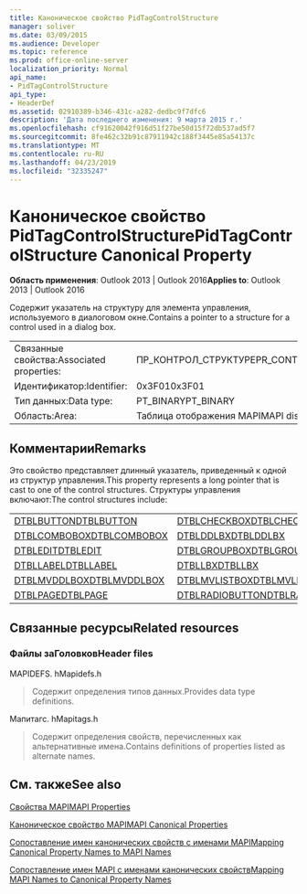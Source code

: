 ```yaml
---
title: Каноническое свойство PidTagControlStructure
manager: soliver
ms.date: 03/09/2015
ms.audience: Developer
ms.topic: reference
ms.prod: office-online-server
localization_priority: Normal
api_name:
- PidTagControlStructure
api_type:
- HeaderDef
ms.assetid: 02910389-b346-431c-a282-dedbc9f7dfc6
description: 'Дата последнего изменения: 9 марта 2015 г.'
ms.openlocfilehash: cf91620042f916d51f27be50d15f72db537ad5f7
ms.sourcegitcommit: 8fe462c32b91c87911942c188f3445e85a54137c
ms.translationtype: MT
ms.contentlocale: ru-RU
ms.lasthandoff: 04/23/2019
ms.locfileid: "32335247"
---
```

# <a name="pidtagcontrolstructure-canonical-property"></a><span data-ttu-id="f6ab9-103">Каноническое свойство PidTagControlStructure</span><span class="sxs-lookup"><span data-stu-id="f6ab9-103">PidTagControlStructure Canonical Property</span></span>

  
  
<span data-ttu-id="f6ab9-104">**Область применения**: Outlook 2013 | Outlook 2016</span><span class="sxs-lookup"><span data-stu-id="f6ab9-104">**Applies to**: Outlook 2013 | Outlook 2016</span></span> 
  
<span data-ttu-id="f6ab9-105">Содержит указатель на структуру для элемента управления, используемого в диалоговом окне.</span><span class="sxs-lookup"><span data-stu-id="f6ab9-105">Contains a pointer to a structure for a control used in a dialog box.</span></span> 
  
|||
|:-----|:-----|
|<span data-ttu-id="f6ab9-106">Связанные свойства:</span><span class="sxs-lookup"><span data-stu-id="f6ab9-106">Associated properties:</span></span>  <br/> |<span data-ttu-id="f6ab9-107">ПР_КОНТРОЛ_СТРУКТУРЕ</span><span class="sxs-lookup"><span data-stu-id="f6ab9-107">PR_CONTROL_STRUCTURE</span></span>  <br/> |
|<span data-ttu-id="f6ab9-108">Идентификатор:</span><span class="sxs-lookup"><span data-stu-id="f6ab9-108">Identifier:</span></span>  <br/> |<span data-ttu-id="f6ab9-109">0x3F01</span><span class="sxs-lookup"><span data-stu-id="f6ab9-109">0x3F01</span></span>  <br/> |
|<span data-ttu-id="f6ab9-110">Тип данных:</span><span class="sxs-lookup"><span data-stu-id="f6ab9-110">Data type:</span></span>  <br/> |<span data-ttu-id="f6ab9-111">PT_BINARY</span><span class="sxs-lookup"><span data-stu-id="f6ab9-111">PT_BINARY</span></span>  <br/> |
|<span data-ttu-id="f6ab9-112">Область:</span><span class="sxs-lookup"><span data-stu-id="f6ab9-112">Area:</span></span>  <br/> |<span data-ttu-id="f6ab9-113">Таблица отображения MAPI</span><span class="sxs-lookup"><span data-stu-id="f6ab9-113">MAPI display table</span></span>  <br/> |
   
## <a name="remarks"></a><span data-ttu-id="f6ab9-114">Комментарии</span><span class="sxs-lookup"><span data-stu-id="f6ab9-114">Remarks</span></span>

<span data-ttu-id="f6ab9-115">Это свойство представляет длинный указатель, приведенный к одной из структур управления.</span><span class="sxs-lookup"><span data-stu-id="f6ab9-115">This property represents a long pointer that is cast to one of the control structures.</span></span> <span data-ttu-id="f6ab9-116">Структуры управления включают:</span><span class="sxs-lookup"><span data-stu-id="f6ab9-116">The control structures include:</span></span>
  
|||
|:-----|:-----|
|[<span data-ttu-id="f6ab9-117">DTBLBUTTON</span><span class="sxs-lookup"><span data-stu-id="f6ab9-117">DTBLBUTTON</span></span>](dtblbutton.md) <br/> |[<span data-ttu-id="f6ab9-118">DTBLCHECKBOX</span><span class="sxs-lookup"><span data-stu-id="f6ab9-118">DTBLCHECKBOX</span></span>](dtblcheckbox.md) <br/> |
|[<span data-ttu-id="f6ab9-119">DTBLCOMBOBOX</span><span class="sxs-lookup"><span data-stu-id="f6ab9-119">DTBLCOMBOBOX</span></span>](dtblcombobox.md) <br/> |[<span data-ttu-id="f6ab9-120">DTBLDDLBX</span><span class="sxs-lookup"><span data-stu-id="f6ab9-120">DTBLDDLBX</span></span>](dtblddlbx.md) <br/> |
|[<span data-ttu-id="f6ab9-121">DTBLEDIT</span><span class="sxs-lookup"><span data-stu-id="f6ab9-121">DTBLEDIT</span></span>](dtbledit.md) <br/> |[<span data-ttu-id="f6ab9-122">DTBLGROUPBOX</span><span class="sxs-lookup"><span data-stu-id="f6ab9-122">DTBLGROUPBOX</span></span>](dtblgroupbox.md) <br/> |
|[<span data-ttu-id="f6ab9-123">DTBLLABEL</span><span class="sxs-lookup"><span data-stu-id="f6ab9-123">DTBLLABEL</span></span>](dtbllabel.md) <br/> |[<span data-ttu-id="f6ab9-124">DTBLLBX</span><span class="sxs-lookup"><span data-stu-id="f6ab9-124">DTBLLBX</span></span>](dtbllbx.md) <br/> |
|[<span data-ttu-id="f6ab9-125">DTBLMVDDLBOX</span><span class="sxs-lookup"><span data-stu-id="f6ab9-125">DTBLMVDDLBOX</span></span>](dtblmvddlbox.md) <br/> |[<span data-ttu-id="f6ab9-126">DTBLMVLISTBOX</span><span class="sxs-lookup"><span data-stu-id="f6ab9-126">DTBLMVLISTBOX</span></span>](dtblmvlistbox.md) <br/> |
|[<span data-ttu-id="f6ab9-127">DTBLPAGE</span><span class="sxs-lookup"><span data-stu-id="f6ab9-127">DTBLPAGE</span></span>](dtblpage.md) <br/> |[<span data-ttu-id="f6ab9-128">DTBLRADIOBUTTON</span><span class="sxs-lookup"><span data-stu-id="f6ab9-128">DTBLRADIOBUTTON</span></span>](dtblradiobutton.md) <br/> |
   
## <a name="related-resources"></a><span data-ttu-id="f6ab9-129">Связанные ресурсы</span><span class="sxs-lookup"><span data-stu-id="f6ab9-129">Related resources</span></span>

### <a name="header-files"></a><span data-ttu-id="f6ab9-130">Файлы заГоловков</span><span class="sxs-lookup"><span data-stu-id="f6ab9-130">Header files</span></span>

<span data-ttu-id="f6ab9-131">MAPIDEFS. h</span><span class="sxs-lookup"><span data-stu-id="f6ab9-131">Mapidefs.h</span></span>
  
> <span data-ttu-id="f6ab9-132">Содержит определения типов данных.</span><span class="sxs-lookup"><span data-stu-id="f6ab9-132">Provides data type definitions.</span></span>
    
<span data-ttu-id="f6ab9-133">Мапитагс. h</span><span class="sxs-lookup"><span data-stu-id="f6ab9-133">Mapitags.h</span></span>
  
> <span data-ttu-id="f6ab9-134">Содержит определения свойств, перечисленных как альтернативные имена.</span><span class="sxs-lookup"><span data-stu-id="f6ab9-134">Contains definitions of properties listed as alternate names.</span></span>
    
## <a name="see-also"></a><span data-ttu-id="f6ab9-135">См. также</span><span class="sxs-lookup"><span data-stu-id="f6ab9-135">See also</span></span>



[<span data-ttu-id="f6ab9-136">Свойства MAPI</span><span class="sxs-lookup"><span data-stu-id="f6ab9-136">MAPI Properties</span></span>](mapi-properties.md)
  
[<span data-ttu-id="f6ab9-137">Каноническое свойство MAPI</span><span class="sxs-lookup"><span data-stu-id="f6ab9-137">MAPI Canonical Properties</span></span>](mapi-canonical-properties.md)
  
[<span data-ttu-id="f6ab9-138">Сопоставление имен канонических свойств с именами MAPI</span><span class="sxs-lookup"><span data-stu-id="f6ab9-138">Mapping Canonical Property Names to MAPI Names</span></span>](mapping-canonical-property-names-to-mapi-names.md)
  
[<span data-ttu-id="f6ab9-139">Сопоставление имен MAPI с именами канонических свойств</span><span class="sxs-lookup"><span data-stu-id="f6ab9-139">Mapping MAPI Names to Canonical Property Names</span></span>](mapping-mapi-names-to-canonical-property-names.md)

